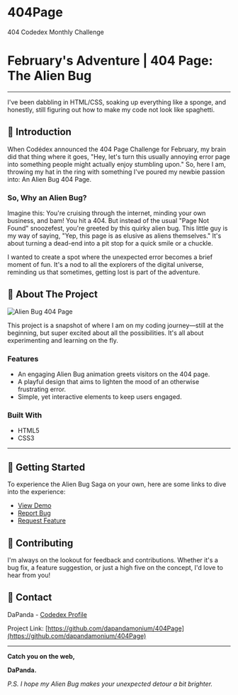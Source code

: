 # 404Page
404 Codedex Monthly Challenge
# February's Adventure | 404 Page: The Alien Bug

---

I've been dabbling in HTML/CSS, soaking up everything like a sponge, and honestly, still figuring out how to make my code not look like spaghetti.

## 🌌 Introduction

When Codédex announced the 404 Page Challenge for February, my brain did that thing where it goes, "Hey, let's turn this usually annoying error page into something people might actually enjoy stumbling upon." So, here I am, throwing my hat in the ring with something I've poured my newbie passion into: An Alien Bug 404 Page.

### So, Why an Alien Bug?

Imagine this: You're cruising through the internet, minding your own business, and bam! You hit a 404. But instead of the usual "Page Not Found" snoozefest, you're greeted by this quirky alien bug. This little guy is my way of saying, "Yep, this page is as elusive as aliens themselves." It's about turning a dead-end into a pit stop for a quick smile or a chuckle.

I wanted to create a spot where the unexpected error becomes a brief moment of fun. It's a nod to all the explorers of the digital universe, reminding us that sometimes, getting lost is part of the adventure.

## 🚀 About The Project

![Alien Bug 404 Page](https://firebasestorage.googleapis.com/v0/b/codedex-io.appspot.com/o/community%2Fmonthly-challenge%2Fpost%2FbgVoWkEuCWCR6tztXVqo%2Fchrome_xMgOS8zZBx.png?alt=media&token=f1d17192-ef1b-4add-8b64-337b484a817a.png)

This project is a snapshot of where I am on my coding journey—still at the beginning, but super excited about all the possibilities. It's all about experimenting and learning on the fly.

### Features

- An engaging Alien Bug animation greets visitors on the 404 page.
- A playful design that aims to lighten the mood of an otherwise frustrating error.
- Simple, yet interactive elements to keep users engaged.

### Built With

- HTML5
- CSS3
---
## 🎉 Getting Started

To experience the Alien Bug Saga on your own, here are some links to dive into the experience:

- [View Demo](https://dapandamonium.github.io/404Page/)
- [Report Bug](https://github.com/dapandamonium/404Page/issues)
- [Request Feature](https://github.com/dapandamonium/404Page/issues)

## 🤝 Contributing

I'm always on the lookout for feedback and contributions. Whether it's a bug fix, a feature suggestion, or just a high five on the concept, I'd love to hear from you!


## 💌 Contact

DaPanda - [Codedex Profile](https://www.codedex.io/@DaPanda) 

Project Link: [https://github.com/dapandamonium/404Page](https://github.com/dapandamonium/404Page)

---

**Catch you on the web,**

**DaPanda.**

_P.S. I hope my Alien Bug makes your unexpected detour a bit brighter._
